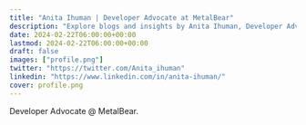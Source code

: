 ```yaml
---
title: "Anita Ihuman | Developer Advocate at MetalBear"
description: "Explore blogs and insights by Anita Ihuman, Developer Advocate at MetalBear, covering developer tools and best practices."
date: 2024-02-22T06:00:00+00:00
lastmod: 2024-02-22T06:00:00+00:00
draft: false
images: ["profile.png"]
twitter: "https://twitter.com/Anita_ihuman"
linkedin: "https://www.linkedin.com/in/anita-ihuman/"
cover: profile.png
---
```


Developer Advocate @ MetalBear.
